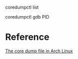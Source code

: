 coredumpctl list

coredumpctl gdb PID


# Reference

[The core dump file in Arch Linux](https://nanxiao.me/en/the-core-dump-file-in-arch-linux/)